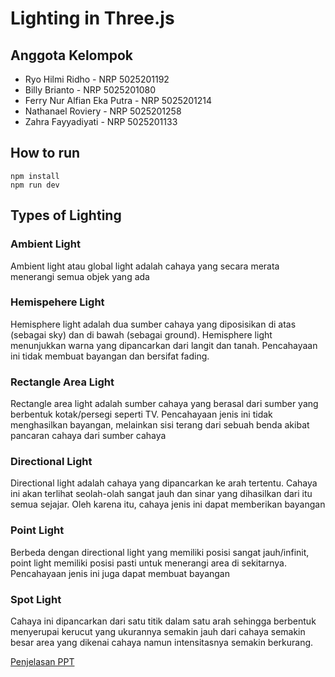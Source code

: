 # Lighting in Three.js

## Anggota Kelompok
- Ryo Hilmi Ridho - NRP 5025201192
- Billy Brianto - NRP 5025201080
- Ferry Nur Alfian Eka Putra - NRP 5025201214
- Nathanael Roviery - NRP 5025201258
- Zahra Fayyadiyati - NRP 5025201133

## How to run
```
npm install
npm run dev
```

## Types of Lighting

### Ambient Light
Ambient light atau global light adalah cahaya yang secara merata menerangi semua objek yang ada

### Hemispehere Light
Hemisphere light adalah dua sumber cahaya yang diposisikan di atas (sebagai sky) dan di bawah (sebagai ground). Hemisphere light menunjukkan warna yang dipancarkan dari langit dan tanah. Pencahayaan ini tidak membuat bayangan dan bersifat fading.

### Rectangle Area Light
Rectangle area light adalah sumber cahaya yang berasal dari sumber yang berbentuk kotak/persegi seperti TV. Pencahayaan jenis ini tidak menghasilkan bayangan, melainkan sisi terang dari sebuah benda akibat pancaran cahaya dari sumber cahaya

### Directional Light
Directional light adalah cahaya yang dipancarkan ke arah tertentu. Cahaya ini akan terlihat seolah-olah sangat jauh dan sinar yang dihasilkan dari itu semua sejajar. Oleh karena itu, cahaya jenis ini dapat memberikan bayangan

### Point Light
Berbeda dengan directional light yang memiliki posisi sangat jauh/infinit, point light memiliki posisi pasti untuk menerangi area di sekitarnya. Pencahayaan jenis ini juga dapat membuat bayangan

### Spot Light
Cahaya ini dipancarkan dari satu titik dalam satu arah sehingga berbentuk menyerupai kerucut yang ukurannya semakin jauh dari cahaya semakin besar area yang dikenai cahaya namun intensitasnya semakin berkurang.

[Penjelasan PPT](https://github.com/cg20221d/presentasi-threejs-smitty-werbenjagermanjensen/files/9658497/Lighting.in.Three.js.pdf)

